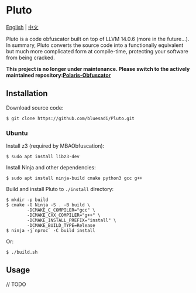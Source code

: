 # Pluto
[English](README.md) | [中文](README_zh-cn.md)

Pluto is a code obfuscator built on top of LLVM 14.0.6 (more in the future...). In summary, Pluto converts the source code into a functionally equivalent but much more complicated form at compile-time, protecting your software from being cracked.

**This project is no longer under maintenance. Please switch to the actively maintained repository:[Polaris-Obfuscator](https://github.com/za233/Polaris-Obfuscator)**

## Installation
Download source code:
```
$ git clone https://github.com/bluesadi/Pluto.git
```
### Ubuntu
Install z3 (required by MBAObfuscation):
```
$ sudo apt install libz3-dev 
```
Install Ninja and other dependencies:
```
$ sudo apt install ninja-build cmake python3 gcc g++
```
Build and install Pluto to `./install` directory:
```
$ mkdir -p build
$ cmake -G Ninja -S . -B build \
        -DCMAKE_C_COMPILER="gcc" \
        -DCMAKE_CXX_COMPILER="g++" \
        -DCMAKE_INSTALL_PREFIX="install" \
        -DCMAKE_BUILD_TYPE=Release
$ ninja -j`nproc` -C build install
```
Or:
```
$ ./build.sh
```

## Usage
// TODO